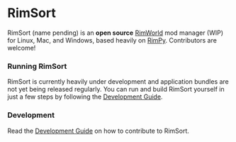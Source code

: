 # RimSort

RimSort (name pending) is an **open source** [RimWorld](https://store.steampowered.com/app/294100/RimWorld/) mod manager (WIP) for Linux, Mac, and Windows, based heavily on [RimPy](https://steamcommunity.com/sharedfiles/filedetails/?id=1847679158). Contributors are welcome!

### Running RimSort

RimSort is currently heavily under development and application bundles are not yet being released regularly. You can run and build RimSort yourself in just a few steps by following the [Development Guide](./DEVELOPMENT.md).

### Development

Read the [Development Guide](./DEVELOPMENT.md) on how to contribute to RimSort.
